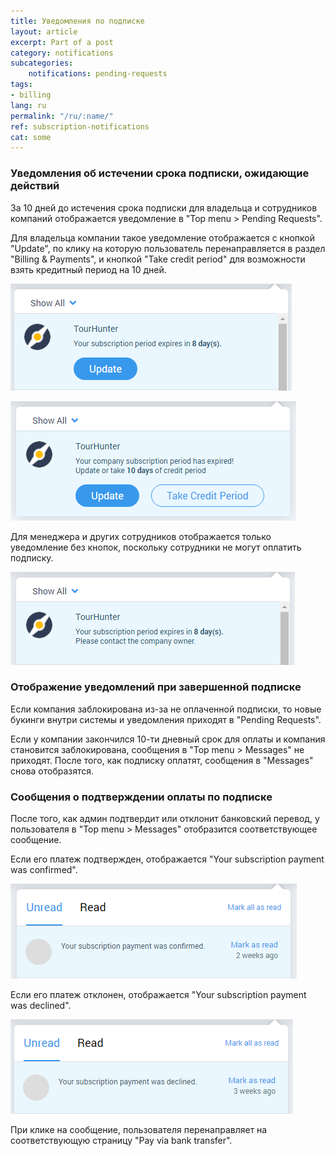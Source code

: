 ```yaml
---
title: Уведомления по подписке
layout: article
excerpt: Part of a post
category: notifications
subcategories:
    notifications: pending-requests
tags:
- billing
lang: ru
permalink: "/ru/:name/"
ref: subscription-notifications
cat: some
---
```


### **Уведомления об истечении срока подписки, ожидающие действий**

За 10 дней до истечения срока подписки для владельца и сотрудников компаний отображается уведомление в "Top menu > Pending Requests".

Для владельца компании такое уведомление отображается с кнопкой "Update", по клику на которую пользователь перенаправляется в раздел "Billing & Payments", и кнопкой "Take credit period" для возможности взять кредитный период на 10 дней.

![Subscription_notifications1](/assets/images/subscription_notifications1.png)

![Subscription_notifications2](/assets/images/subscription_notifications2.png)

Для менеджера и других сотрудников отображается только уведомление без кнопок, поскольку сотрудники не могут оплатить подписку.

![Subscription_notifications3](/assets/images/subscription_notifications3.png)

### **Отображение уведомлений при завершенной подписке**

Если компания заблокирована из-за не оплаченной подписки, то новые букинги внутри системы и уведомления приходят в "Pending Requests".

Если у компании закончился 10-ти дневный срок для оплаты и компания становится заблокирована, сообщения в "Top menu > Messages" не приходят. После того, как подписку оплатят, сообщения в "Messages" снова отобразятся.

### **Сообщения о подтверждении оплаты по подписке**

После того, как админ подтвердит или отклонит банковский перевод, у пользователя в "Top menu > Messages" отобразится соответствующее сообщение.

Если его платеж подтвержден, отображается "Your subscription payment was confirmed".

![Subscription_notifications4](/assets/images/subscription_notifications4.png)

Если его платеж отклонен, отображается "Your subscription payment was declined".

![Subscription_notifications5](/assets/images/subscription_notifications5.png)

При клике на сообщение, пользователя перенаправляет на соответствующую страницу "Pay via bank transfer".
